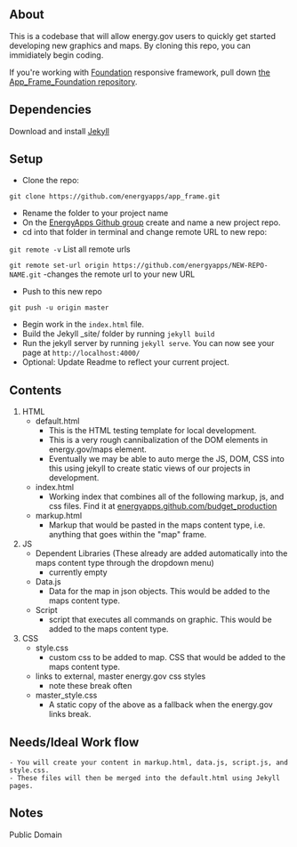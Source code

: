## About

This is a codebase that will allow energy.gov users to quickly get started developing new graphics and maps. By cloning this repo, you can immidiately begin coding. 

If you're working with [Foundation](http://foundation.zurb.com/) responsive framework, pull down [the App_Frame_Foundation repository](https://github.com/energyapps/app-frame-foundation).

## Dependencies
Download and install [Jekyll](http://jekyllrb.com/)

## Setup

- Clone the repo:

`git clone https://github.com/energyapps/app_frame.git`

- Rename the folder to your project name
- On the [EnergyApps Github group](https://github.com/energyapps) create and name a new project repo.
- cd into that folder in terminal and change remote URL to new repo:

`git remote -v` List all remote urls

`git remote set-url origin https://github.com/energyapps/NEW-REPO-NAME.git` -changes the remote url to your new URL

- Push to this new repo

`git push -u origin master`

- Begin work in the `index.html` file.
- Build the Jekyll _site/ folder by running `jekyll build`
- Run the jekyll server by running `jekyll serve`. You can now see your page at `http://localhost:4000/`
- Optional: Update Readme to reflect your current project.


## Contents

1.	HTML
	* default.html
		- This is the HTML testing template for local development.
		- This is a very rough cannibalization of the DOM elements in energy.gov/maps element.
		- Eventually we may be able to auto merge the JS, DOM, CSS into this using jekyll to create static views of our projects in development.
	* index.html
		- Working index that combines all of the following markup, js, and css files. Find it at [energyapps.github.com/budget_production](energyapps.github.com/budget_production)
	* markup.html
		- Markup that would be pasted in the maps content type, i.e. anything that goes within the "map" frame.
2. JS
	* Dependent Libraries (These already are added automatically into the maps content type through the dropdown menu)
		- currently empty
	* Data.js
		- Data for the map in json objects. This would be added to the maps content type.
	* Script
		- script that executes all commands on graphic. This would be added to the maps content type.
3. CSS
	* style.css
		- custom css to be added to map. CSS that would be added to the maps content type.
	* links to external, master energy.gov css styles
		- note these break often
	* master_style.css
		- A static copy of the above as a fallback when the energy.gov links break.

## Needs/Ideal Work flow

	- You will create your content in markup.html, data.js, script.js, and style.css.
	- These files will then be merged into the default.html using Jekyll pages.
	

## Notes

Public Domain